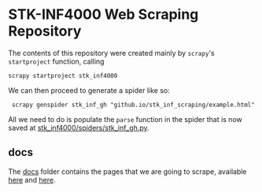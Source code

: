 # STK-INF4000 Web Scraping Repository

The contents of this repository were created mainly by `scrapy`'s
`startproject` function, calling

    scrapy startproject stk_inf4000

We can then proceed to generate a spider like so:

     scrapy genspider stk_inf_gh "github.io/stk_inf_scraping/example.html"

All we need to do is populate the `parse` function in the spider that
is now saved at [stk_inf4000/spiders/stk_inf_gh.py][stkgh].

## docs

The [docs](docs) folder contains the pages that we are going to
scrape, available [here][p1] and [here][p2].

[stkgh]: stk_inf4000/spiders/stk_inf_gh.py
[p1]: https://dhesse.github.io/stk_inf_scraping/example.html
[p2]: https://dhesse.github.io/stk_inf_scraping/example2.html
